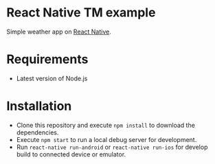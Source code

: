 # React Native TM example

Simple weather app on [React Native](https://facebook.github.io/react-native/).

# Requirements

- Latest version of Node.js

# Installation

- Clone this repository and execute `npm install` to download the dependencies.
- Execute `npm start` to run a local debug server for development.
- Run `react-native run-android` or `react-native run-ios` for develop build to connected device or emulator.